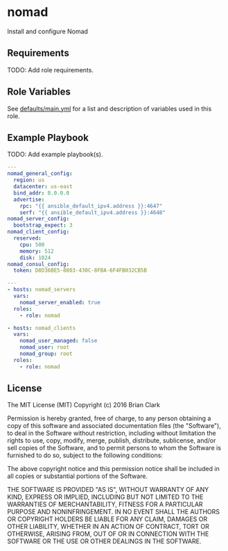 # nomad

Install and configure Nomad

Requirements
------------

TODO: Add role requirements.

Role Variables
--------------

See [defaults/main.yml](defaults/main.yml) for a list and description of
variables used in this role.

Example Playbook
----------------

TODO: Add example playbook(s).

```yaml
---
nomad_general_config:
  region: us
  datacenter: us-east
  bind_addr: 0.0.0.0
  advertise:
    rpc: "{{ ansible_default_ipv4.address }}:4647"
    serf: "{{ ansible_default_ipv4.address }}:4648"
nomad_server_config:
  bootstrap_expect: 3
nomad_client_config:
  reserved:
    cpu: 500
    memory: 512
    disk: 1024
nomad_consul_config:
  token: D8D36BE5-8803-430C-8FBA-6F4FB032CB5B

```

```yaml
---
- hosts: nomad_servers
  vars:
    nomad_server_enabled: true
  roles:
    - role: nomad

- hosts: nomad_clients
  vars:
    nomad_user_managed: false
    nomad_user: root
    nomad_group: root
  roles:
    - role: nomad
```

License
-------

The MIT License (MIT)
Copyright (c) 2016 Brian Clark

Permission is hereby granted, free of charge, to any person obtaining a copy of this software and associated documentation files (the "Software"), to deal in the Software without restriction, including without limitation the rights to use, copy, modify, merge, publish, distribute, sublicense, and/or sell copies of the Software, and to permit persons to whom the Software is furnished to do so, subject to the following conditions:

The above copyright notice and this permission notice shall be included in all copies or substantial portions of the Software.

THE SOFTWARE IS PROVIDED "AS IS", WITHOUT WARRANTY OF ANY KIND, EXPRESS OR IMPLIED, INCLUDING BUT NOT LIMITED TO THE WARRANTIES OF MERCHANTABILITY, FITNESS FOR A PARTICULAR PURPOSE AND NONINFRINGEMENT. IN NO EVENT SHALL THE AUTHORS OR COPYRIGHT HOLDERS BE LIABLE FOR ANY CLAIM, DAMAGES OR OTHER LIABILITY, WHETHER IN AN ACTION OF CONTRACT, TORT OR OTHERWISE, ARISING FROM, OUT OF OR IN CONNECTION WITH THE SOFTWARE OR THE USE OR OTHER DEALINGS IN THE SOFTWARE.
